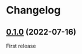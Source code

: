 # Changelog

## [0.1.0](https://github.com/messageformat/messageformat/tree/@messageformat/icu-messageformat-1@0.1.0) (2022-07-16)

First release
